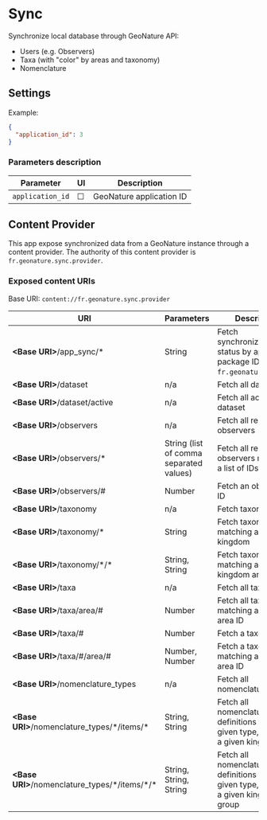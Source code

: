 # Sync

Synchronize local database through GeoNature API:

- Users (e.g. Observers)
- Taxa (with "color" by areas and taxonomy)
- Nomenclature

## Settings

Example:

```json
{
  "application_id": 3
}
```

### Parameters description

| Parameter        | UI      | Description              |
| ---------------- | ------- | ------------------------ |
| `application_id` | &#9744; | GeoNature application ID |

## Content Provider

This app expose synchronized data from a GeoNature instance through a content provider.
The authority of this content provider is `fr.geonature.sync.provider`.

### Exposed content URIs

Base URI: `content://fr.geonature.sync.provider`

| URI                                                | Parameters                              | Description                                                                            |
| -------------------------------------------------- | --------------------------------------- | -------------------------------------------------------------------------------------- |
| **\<Base URI\>**/app_sync/\*                       | String                                  | Fetch synchronization status by application package ID (e.g. `fr.geonature.occtax`)    |
| **\<Base URI\>**/dataset                           | n/a                                     | Fetch all dataset                                                                      |
| **\<Base URI\>**/dataset/active                    | n/a                                     | Fetch all active dataset                                                               |
| **\<Base URI\>**/observers                         | n/a                                     | Fetch all registered observers                                                         |
| **\<Base URI\>**/observers/\*                      | String (list of comma separated values) | Fetch all registered observers matching a list of IDs                                  |
| **\<Base URI\>**/observers/#                       | Number                                  | Fetch an observer by ID                                                                |
| **\<Base URI\>**/taxonomy                          | n/a                                     | Fetch taxonomy                                                                         |
| **\<Base URI\>**/taxonomy/\*                       | String                                  | Fetch taxonomy matching a given kingdom                                                |
| **\<Base URI\>**/taxonomy/\*/\*                    | String, String                          | Fetch taxonomy matching a given kingdom and group                                      |
| **\<Base URI\>**/taxa                              | n/a                                     | Fetch all taxa                                                                         |
| **\<Base URI\>**/taxa/area/#                       | Number                                  | Fetch all taxa matching a given area ID                                                |
| **\<Base URI\>**/taxa/#                            | Number                                  | Fetch a taxon by ID                                                                    |
| **\<Base URI\>**/taxa/#/area/#                     | Number, Number                          | Fetch a taxon by ID matching a given area ID                                           |
| **\<Base URI\>**/nomenclature_types                | n/a                                     | Fetch all nomenclature types                                                           |
| **\<Base URI\>**/nomenclature_types/\*/items/\*    | String, String                          | Fetch all nomenclature definitions from given type, matching a given kingdom           |
| **\<Base URI\>**/nomenclature_types/\*/items/\*/\* | String, String, String                  | Fetch all nomenclature definitions from given type, matching a given kingdom and group |
